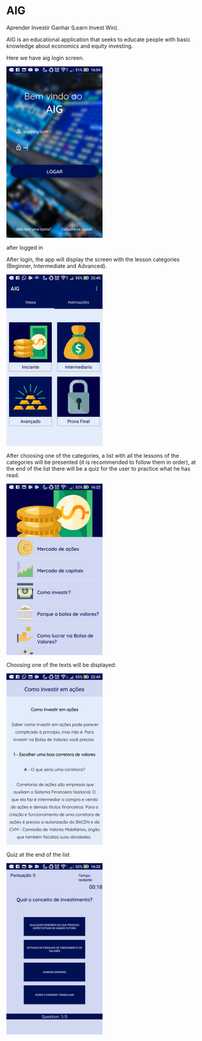 # AIG
Aprender Investir Ganhar (Learn Invest Win).

AIG is an educational application that seeks to educate people with basic knowledge about economics and equity investing.


Here we have aig login screen.

<img src="aigfotos/login.jpeg" width="50%"></img>


after logged in

After login, the app will display the screen with the lesson categories (Beginner, Intermediate and Advanced).

<img src="aigfotos/categorias.jpeg" width="50%"></img>


After choosing one of the categories, a list with all the lessons of the categories will be presented (it is recommended to follow them in order), at the end of the list there will be a quiz for the user to practice what he has read.

<img src="aigfotos/licaointermed.jpeg" width="50%"></img>


Choosing one of the texts will be displayed:

<img src="aigfotos/licao.jpeg" width="50%"></img>


Quiz at the end of the list

<img src="aigfotos/quiz.jpeg" width="50%"></img>
